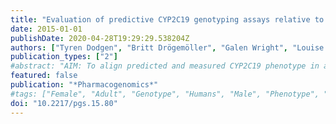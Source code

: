 ```yaml
---
title: "Evaluation of predictive CYP2C19 genotyping assays relative to measured phenotype in a South African cohort"
date: 2015-01-01
publishDate: 2020-04-28T19:29:29.538204Z
authors: ["Tyren Dodgen", "Britt Drögemöller", "Galen Wright", "Louise Warnich", "Francois Steffens", "Duncan Cromarty", "Marco Alessandrini", "Michael Pepper"]
publication_types: ["2"]
#abstract: "AIM: To align predicted and measured CYP2C19 phenotype in a South African cohort. MATERIALS & METHODS: Genotyping of CYP2C19*2, *3, *9, *15, *17, *27 and *28 was performed using PCR-RFLP, and an activity score (AS) system was used to predict phenotype. True phenotype was measured using plasma concentrations of omeprazole and its metabolite 5'-hydroxyomperazole. RESULTS: Partial genotype-phenotype discrepancies were reported, and an adapted AS system was developed, which showed a marked improvement in phenotype prediction. Results highlight the need for a more comprehensive CYP2C19 genotyping approach to improve prediction of omeprazole metabolism. CONCLUSION: Evidence for the utility of a CYP2C19 AS system is provided, for which the accuracy can be further improved by means of comprehensive genotyping and substrate-specific modification."
featured: false
publication: "*Pharmacogenomics*"
#tags: ["Female", "Adult", "Genotype", "Humans", "Male", "Phenotype", "Middle Aged", "African Continental Ancestry Group", "South Africa", "activity score system", "CYP2C19", "Cytochrome P-450 CYP2C19", "genotype–phenotype correlation", "Inactivation", "Metabolic", "omeprazole", "Omeprazole"]
doi: "10.2217/pgs.15.80"
---
```


